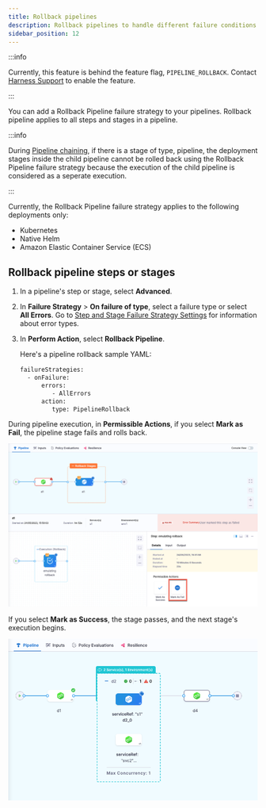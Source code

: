 ```yaml
---
title: Rollback pipelines
description: Rollback pipelines to handle different failure conditions. 
sidebar_position: 12
---
```


:::info

Currently, this feature is behind the feature flag, `PIPELINE_ROLLBACK`. Contact [Harness Support](mailto:support@harness.io) to enable the feature.

:::

You can add a Rollback Pipeline failure strategy to your pipelines. Rollback pipeline applies to all steps and stages in a pipeline. 

:::info

During [Pipeline chaining](/docs/platform/pipelines/pipeline-chaining/), if there is a stage of type, pipeline, the deployment stages inside the child pipeline cannot be rolled back using the Rollback Pipeline failure strategy because the execution of the child pipeline is considered as a seperate execution.

:::

Currently, the Rollback Pipeline failure strategy applies to the following deployments only:
* Kubernetes
* Native Helm
* Amazon Elastic Container Service (ECS)

## Rollback pipeline steps or stages

1. In a pipeline's step or stage, select **Advanced**.
2. In **Failure Strategy** > **On failure of type**, select a failure type or select **All Errors**. 
   Go to [Step and Stage Failure Strategy Settings](w_pipeline-steps-reference/step-failure-strategy-settings.md) for information about error types.
3. In **Perform Action**, select **Rollback Pipeline**.

   Here's a pipeline rollback sample YAML: 

   ```
   failureStrategies:
     - onFailure:
         errors:
            - AllErrors                           
         action:
            type: PipelineRollback
   ```

During pipeline execution, in **Permissible Actions**, if you select **Mark as Fail**, the pipeline stage fails and rolls back. 

![](static/pipeline-failure-strategy-1.png)

If you select **Mark as Success**, the stage passes, and the next stage's execution begins. 

![](static/pipeline-failure-strategy-2.png)
